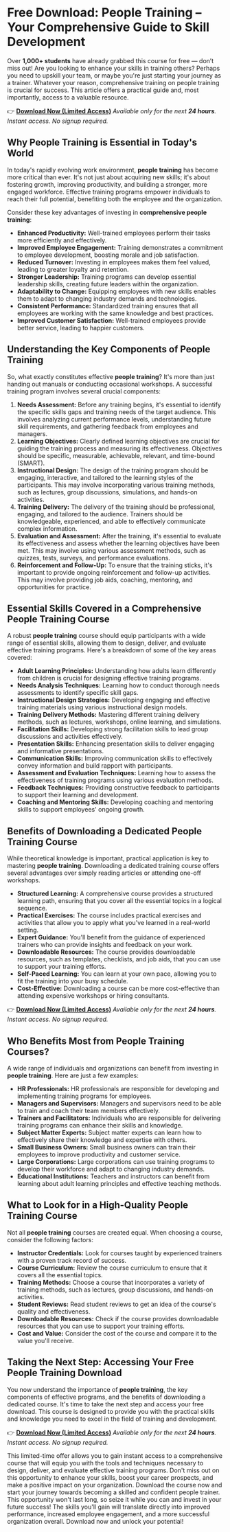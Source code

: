 # Free Download: People Training – Your Comprehensive Guide to Skill Development

Over **1,000+ students** have already grabbed this course for free — don’t miss out! Are you looking to enhance your skills in training others? Perhaps you need to upskill your team, or maybe you're just starting your journey as a trainer. Whatever your reason, comprehensive training on people training is crucial for success. This article offers a practical guide and, most importantly, access to a valuable resource.

👉 [**Download Now (Limited Access)**](https://udemywork.com/people-training)
_Available only for the next **24 hours**. Instant access. No signup required._

## Why People Training is Essential in Today's World

In today's rapidly evolving work environment, **people training** has become more critical than ever. It's not just about acquiring new skills; it's about fostering growth, improving productivity, and building a stronger, more engaged workforce. Effective training programs empower individuals to reach their full potential, benefiting both the employee and the organization.

Consider these key advantages of investing in **comprehensive people training**:

*   **Enhanced Productivity:** Well-trained employees perform their tasks more efficiently and effectively.
*   **Improved Employee Engagement:** Training demonstrates a commitment to employee development, boosting morale and job satisfaction.
*   **Reduced Turnover:** Investing in employees makes them feel valued, leading to greater loyalty and retention.
*   **Stronger Leadership:** Training programs can develop essential leadership skills, creating future leaders within the organization.
*   **Adaptability to Change:** Equipping employees with new skills enables them to adapt to changing industry demands and technologies.
*   **Consistent Performance:** Standardized training ensures that all employees are working with the same knowledge and best practices.
*   **Improved Customer Satisfaction:** Well-trained employees provide better service, leading to happier customers.

## Understanding the Key Components of People Training

So, what exactly constitutes effective **people training**? It's more than just handing out manuals or conducting occasional workshops. A successful training program involves several crucial components:

1.  **Needs Assessment:** Before any training begins, it's essential to identify the specific skills gaps and training needs of the target audience. This involves analyzing current performance levels, understanding future skill requirements, and gathering feedback from employees and managers.
2.  **Learning Objectives:** Clearly defined learning objectives are crucial for guiding the training process and measuring its effectiveness. Objectives should be specific, measurable, achievable, relevant, and time-bound (SMART).
3.  **Instructional Design:** The design of the training program should be engaging, interactive, and tailored to the learning styles of the participants. This may involve incorporating various training methods, such as lectures, group discussions, simulations, and hands-on activities.
4.  **Training Delivery:** The delivery of the training should be professional, engaging, and tailored to the audience. Trainers should be knowledgeable, experienced, and able to effectively communicate complex information.
5.  **Evaluation and Assessment:** After the training, it's essential to evaluate its effectiveness and assess whether the learning objectives have been met. This may involve using various assessment methods, such as quizzes, tests, surveys, and performance evaluations.
6.  **Reinforcement and Follow-Up:** To ensure that the training sticks, it's important to provide ongoing reinforcement and follow-up activities. This may involve providing job aids, coaching, mentoring, and opportunities for practice.

## Essential Skills Covered in a Comprehensive People Training Course

A robust **people training** course should equip participants with a wide range of essential skills, allowing them to design, deliver, and evaluate effective training programs. Here's a breakdown of some of the key areas covered:

*   **Adult Learning Principles:** Understanding how adults learn differently from children is crucial for designing effective training programs.
*   **Needs Analysis Techniques:** Learning how to conduct thorough needs assessments to identify specific skill gaps.
*   **Instructional Design Strategies:** Developing engaging and effective training materials using various instructional design models.
*   **Training Delivery Methods:** Mastering different training delivery methods, such as lectures, workshops, online learning, and simulations.
*   **Facilitation Skills:** Developing strong facilitation skills to lead group discussions and activities effectively.
*   **Presentation Skills:** Enhancing presentation skills to deliver engaging and informative presentations.
*   **Communication Skills:** Improving communication skills to effectively convey information and build rapport with participants.
*   **Assessment and Evaluation Techniques:** Learning how to assess the effectiveness of training programs using various evaluation methods.
*   **Feedback Techniques:** Providing constructive feedback to participants to support their learning and development.
*   **Coaching and Mentoring Skills:** Developing coaching and mentoring skills to support employees' ongoing growth.

## Benefits of Downloading a Dedicated People Training Course

While theoretical knowledge is important, practical application is key to mastering **people training**. Downloading a dedicated training course offers several advantages over simply reading articles or attending one-off workshops.

*   **Structured Learning:** A comprehensive course provides a structured learning path, ensuring that you cover all the essential topics in a logical sequence.
*   **Practical Exercises:** The course includes practical exercises and activities that allow you to apply what you've learned in a real-world setting.
*   **Expert Guidance:** You'll benefit from the guidance of experienced trainers who can provide insights and feedback on your work.
*   **Downloadable Resources:** The course provides downloadable resources, such as templates, checklists, and job aids, that you can use to support your training efforts.
*   **Self-Paced Learning:** You can learn at your own pace, allowing you to fit the training into your busy schedule.
*   **Cost-Effective:** Downloading a course can be more cost-effective than attending expensive workshops or hiring consultants.

👉 [**Download Now (Limited Access)**](https://udemywork.com/people-training)
_Available only for the next **24 hours**. Instant access. No signup required._

## Who Benefits Most from People Training Courses?

A wide range of individuals and organizations can benefit from investing in **people training**. Here are just a few examples:

*   **HR Professionals:** HR professionals are responsible for developing and implementing training programs for employees.
*   **Managers and Supervisors:** Managers and supervisors need to be able to train and coach their team members effectively.
*   **Trainers and Facilitators:** Individuals who are responsible for delivering training programs can enhance their skills and knowledge.
*   **Subject Matter Experts:** Subject matter experts can learn how to effectively share their knowledge and expertise with others.
*   **Small Business Owners:** Small business owners can train their employees to improve productivity and customer service.
*   **Large Corporations:** Large corporations can use training programs to develop their workforce and adapt to changing industry demands.
*   **Educational Institutions:** Teachers and instructors can benefit from learning about adult learning principles and effective teaching methods.

## What to Look for in a High-Quality People Training Course

Not all **people training** courses are created equal. When choosing a course, consider the following factors:

*   **Instructor Credentials:** Look for courses taught by experienced trainers with a proven track record of success.
*   **Course Curriculum:** Review the course curriculum to ensure that it covers all the essential topics.
*   **Training Methods:** Choose a course that incorporates a variety of training methods, such as lectures, group discussions, and hands-on activities.
*   **Student Reviews:** Read student reviews to get an idea of the course's quality and effectiveness.
*   **Downloadable Resources:** Check if the course provides downloadable resources that you can use to support your training efforts.
*   **Cost and Value:** Consider the cost of the course and compare it to the value you'll receive.

## Taking the Next Step: Accessing Your Free People Training Download

You now understand the importance of **people training**, the key components of effective programs, and the benefits of downloading a dedicated course. It's time to take the next step and access your free download. This course is designed to provide you with the practical skills and knowledge you need to excel in the field of training and development.

👉 [**Download Now (Limited Access)**](https://udemywork.com/people-training)
_Available only for the next **24 hours**. Instant access. No signup required._

This limited-time offer allows you to gain instant access to a comprehensive course that will equip you with the tools and techniques necessary to design, deliver, and evaluate effective training programs. Don't miss out on this opportunity to enhance your skills, boost your career prospects, and make a positive impact on your organization. Download the course now and start your journey towards becoming a skilled and confident people trainer. This opportunity won't last long, so seize it while you can and invest in your future success! The skills you'll gain will translate directly into improved performance, increased employee engagement, and a more successful organization overall. Download now and unlock your potential!
